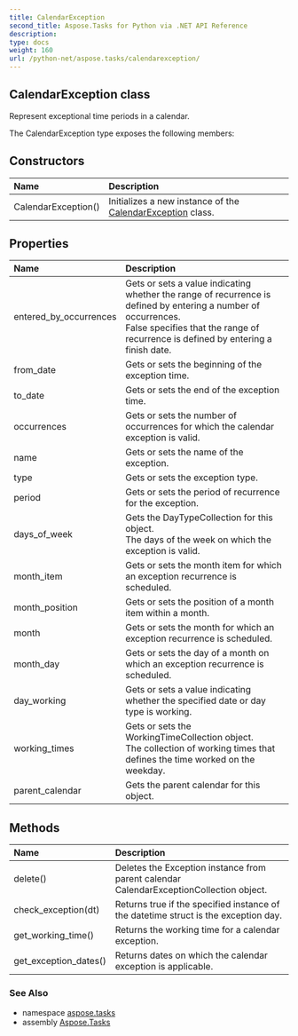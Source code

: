 ```yaml
---
title: CalendarException
second_title: Aspose.Tasks for Python via .NET API Reference
description: 
type: docs
weight: 160
url: /python-net/aspose.tasks/calendarexception/
---
```


## CalendarException class

Represent exceptional time periods in a calendar.

The CalendarException type exposes the following members:
## Constructors
| Name | Description |
| :- | :- |
|CalendarException()|Initializes a new instance of the [CalendarException](/tasks/python-net/aspose.tasks/calendarexception/) class.|
## Properties
| Name | Description |
| :- | :- |
|entered_by_occurrences|Gets or sets a value indicating whether the range of recurrence is defined by entering a number of occurrences.<br/>            False specifies that the range of recurrence is defined by entering a finish date.|
|from_date|Gets or sets the beginning of the exception time.|
|to_date|Gets or sets the end of the exception time.|
|occurrences|Gets or sets the number of occurrences for which the calendar exception is valid.|
|name|Gets or sets the name of the exception.|
|type|Gets or sets the exception type.|
|period|Gets or sets the period of recurrence for the exception.|
|days_of_week|Gets the DayTypeCollection for this object.<br/>            The days of the week on which the exception is valid.|
|month_item|Gets or sets the month item for which an exception recurrence is scheduled.|
|month_position|Gets or sets the position of a month item within a month.|
|month|Gets or sets the month for which an exception recurrence is scheduled.|
|month_day|Gets or sets the day of a month on which an exception recurrence is scheduled.|
|day_working|Gets or sets a value indicating whether the specified date or day type is working.|
|working_times|Gets or sets the WorkingTimeCollection object.<br/>            The collection of working times that defines the time worked on the weekday.|
|parent_calendar|Gets the parent calendar for this object.|
## Methods
| Name | Description |
| :- | :- |
|delete()|Deletes the Exception instance from parent calendar CalendarExceptionCollection object.|
|check_exception(dt)|Returns true if the specified instance of the datetime struct is the exception day.|
|get_working_time()|Returns the working time for a calendar exception.|
|get_exception_dates()|Returns dates on which the calendar exception is applicable.|

### See Also

* namespace [aspose.tasks](/tasks/python-net/aspose.tasks/)
* assembly [Aspose.Tasks](/tasks/python-net/)

